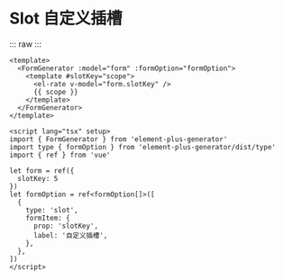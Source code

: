 <script setup>
import Slot from './../../../element-plus-generator-demo/src/views/Control/components/Slot.vue'
</script>

# Slot 自定义插槽


::: raw
<Slot/>
:::

```vue
<template>
  <FormGenerator :model="form" :formOption="formOption">
    <template #slotKey="scope">
      <el-rate v-model="form.slotKey" />
      {{ scope }}
    </template>
  </FormGenerator>
</template>

<script lang="tsx" setup>
import { FormGenerator } from 'element-plus-generator'
import type { formOption } from 'element-plus-generator/dist/type'
import { ref } from 'vue'

let form = ref({
  slotKey: 5
})
let formOption = ref<formOption[]>([
  {
    type: 'slot',
    formItem: {
      prop: 'slotKey',
      label: '自定义插槽',
    },
  },
])
</script>

```

